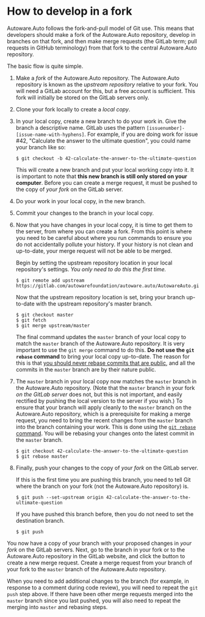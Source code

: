 How to develop in a fork
========================

Autoware.Auto follows the fork-and-pull model of Git use.
This means that developers should make a fork of the Autoware.Auto repository, develop in branches on that fork, and then make merge requests (the GitLab term; pull requests in GitHub terminology) from that fork to the central Autoware.Auto repository.

The basic flow is quite simple.

1. Make a *fork* of the Autoware.Auto repository.
   The Autoware.Auto repository is known as the *upstream repository* relative to your fork.
   You will need a GitLab account for this, but a free account is sufficient.
   This fork will initially be stored on the GitLab servers only.

1. Clone your fork locally to create a *local copy*.

1. In your local copy, create a new branch to do your work in.
   Give the branch a descriptive name.
   GitLab uses the pattern `[issuenumber]-[issue-name-with-hyphens]`.
   For example, if you are doing work for issue #42, "Calculate the answer to the ultimate question", you could name your branch like so:

   ```shell
   $ git checkout -b 42-calculate-the-answer-to-the-ultimate-question
   ```

   This will create a new branch and put your local working copy into it.
   It is important to note that **this new branch is still only stored on your computer**.
   Before you can create a merge request, it must be pushed to the copy of *your fork* on the GitLab server.

1. Do your work in your local copy, in the new branch.

1. Commit your changes to the branch in your local copy.

1. Now that you have changes in your local copy, it is time to get them to the server, from where you can create a fork.
   From this point is where you need to be careful about where you run commands to ensure you do not accidentally pollute your history.
   If your history is not clean and up-to-date, your merge request will not be able to be merged.

   Begin by setting the upstream repository location in your local repository's settings.
   *You only need to do this the first time.*

   ```shell
   $ git remote add upstream https://gitlab.com/autowarefoundation/autoware.auto/AutowareAuto.git
   ```

   Now that the upstream repository location is set, bring your branch up-to-date with the upstream repository's master branch.

   ```shell
   $ git checkout master
   $ git fetch
   $ git merge upstream/master
   ```

   The final command updates the `master` branch of your local copy to match the `master` branch of the Autoware.Auto repository.
   It is very important to use the `git merge` command to do this.
   **Do not use the `git rebase` command** to bring your local copy up-to-date.
   The reason for this is that [you should never rebase commits that are public](https://git-scm.com/book/en/v2/Git-Branching-Rebasing), and all the commits in the `master` branch are by their nature public.

1. The `master` branch in your local copy now matches the `master` branch in the Autoware.Auto repository.
   (Note that the `master` branch in your fork *on the GitLab server* does not, but this is not important, and easily rectified by pushing the local version to the server if you wish.)
   To ensure that your branch will apply cleanly to the `master` branch on the Autoware.Auto repository, which is a prerequisite for making a merge request, you need to bring the recent changes from the `master` branch into the branch containing your work.
   This is done using the [`git rebase` command](https://git-scm.com/book/en/v2/Git-Branching-Rebasing).
   You will be rebasing your changes onto the latest commit in the `master` branch.

   ```shell
   $ git checkout 42-calculate-the-answer-to-the-ultimate-question
   $ git rebase master
   ```

1. Finally, push your changes to the copy of *your fork* on the GitLab server.

   If this is the first time you are pushing this branch, you need to tell Git where the branch on your fork (not the Autoware.Auto repository) is.

   ```shell
   $ git push --set-upstream origin 42-calculate-the-answer-to-the-ultimate-question
   ```

   If you have pushed this branch before, then you do not need to set the destination branch.

   ```shell
   $ git push
   ```

You now have a copy of your branch with your proposed changes in *your fork* on the GitLab servers.
Next, go to the branch in your fork or to the Autoware.Auto repository in the GitLab website, and click the button to create a new merge request.
Create a merge request from your branch of your fork to the `master` branch of the Autoware.Auto repository.

When you need to add additional changes to the branch (for example, in response to a comment during code review), you will need to repeat the `git push` step above.
If there have been other merge requests merged into the `master` branch since you last pushed, you will also need to repeat the merging into `master` and rebasing steps.
